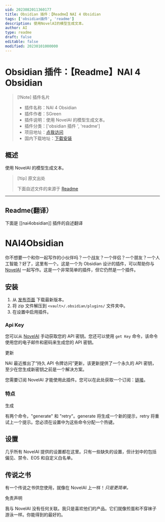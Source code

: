 ```yaml
---
uid: 2023082011360177
title: Obsidian 插件：【Readme】NAI 4 Obsidian
tags: ['obsidian插件', 'readme']
description: 使用NovelAI的模型生成文本。
author: AI
type: readme
draft: false
editable: false
modified: 20230101000000
---
```


# Obsidian 插件：【Readme】NAI 4 Obsidian

> [!Note] 插件名片
> - 插件名称：NAI 4 Obsidian
> - 插件作者：SGreen
> - 插件说明：使用 NovelAI 的模型生成文本。
> - 插件分类：['obsidian 插件 ', 'readme']
> - 项目地址：[点我访问](https://github.com/SalokinGreen/NAI4Obsidian)
> - 国内下载地址：[下载安装](https://pkmer.cn/products/plugin/pluginMarket/?nai4obsidian)

## 概述

使用 NovelAI 的模型生成文本。

> [!tip] 原文出处
>
>下面自述文件的来源于 [Readme](https://ghproxy.net/https://raw.githubusercontent.com/SalokinGreen/NAI4Obsidian/master/README.md)

---

## Readme(翻译）

下面是 [[nai4obsidian]] 插件的自述翻译

# NAI4Obsidian

你不想要一个和你一起写作的小伙伴吗？一个战友？一个伴侣？一个朋友？一个人工智能？好了，这里有一个。这是一个为 Obsidian 设计的插件，可以帮助你与 [NovelAI](https://novelai.net/) 一起写作。这是一个非常简单的插件，但它仍然是一个插件。

## 安装

1. 从 [发布页面](https://github.com/SalokinGreen/nai-obsidian-plugin) 下载最新版本。
2. 将 zip 文件解压到 `<vault>/.obsidian/plugins/` 文件夹中。
3. 在设置中启用插件。

### Api Key

您可以从 [NovelAI](https://novelai.net/) 手动获取您的 API 密钥。您还可以使用 `get Key` 命令，该命令使用您的电子邮件和密码来生成您的 API 密钥。

更新

NAI 最近推出了“持久 API 令牌访问”更新，该更新提供了一个永久的 API 密钥，至少在您生成新密钥之前是一个解决方案。

您需要订阅 NovelAI 才能使用此插件。您可以在此处获取一个订阅：[链接](https://novelai.net/)。

### 特点

生成

有两个命令，"generate" 和 "retry"。generate 将生成一个新的提示，retry 将重试上一个提示。您必须在设置中为这些命令分配一个热键。

## 设置

几乎所有 NovelAI 提供的设置都在这里。只有一些缺失的设置，但计划中的包括偏见、禁令、EOS 和自定义白名单。

## 传说之书

有一个传说之书供您使用，就像在 NovelAI 上一样！_只是更简单。_

免责声明

我与 NovelAI 没有任何关联。我只是喜欢他们的产品。它们就像煎蛋和不穿袜子游泳一样。你能得到的最好的。
